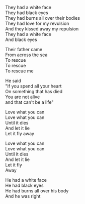 They had a white face  
They had black eyes  
They had burns all over their bodies  
They had love for my revulsion  
And they kissed away my repulsion  
They had a white face  
And black eyes

Their father came  
From across the sea  
To rescue  
To rescue  
To rescue me

He said  
"If you spend all your heart  
On something that has died  
You are not alive  
and that can't be a life"

Love what you can  
Love what you can  
Until it dies  
And let it lie  
Let it fly away

Love what you can  
Love what you can  
Until it dies  
And let it lie  
Let it fly  
Away

He had a white face  
He had black eyes  
He had burns all over his body  
And he was right